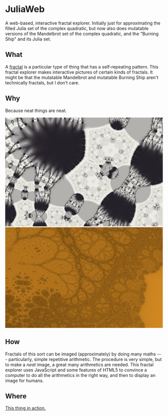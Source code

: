 # JuliaWeb

A web-based, interactive fractal explorer.
Initially just for approximating the filled Julia set of the complex quadratic,
but now also does mutatable versions of the Mandelbrot set of the complex quadratic,
and the "Burning Ship" and its Julia set.

## What

A [fractal](http://en.wikipedia.org/wiki/Fractal) is a particular type of thing that has a self-repeating pattern.
This fractal explorer makes interactive pictures of certain kinds of fractals.
It might be that the mutatable Mandelbrot and mutatable Burning Ship aren't technically fractals, but I don't care.

## Why

Because neat things are neat.

![tiny-carpets](screenshots/tiny-carpets.png?raw=true "Tiny Carpets")
![neato](screenshots/neato.png?raw=true "Neato")

## How

Fractals of this sort can be imaged (approximately) by doing many maths ---
particularly, simple repetitive arithmetic.
The procedure is very simple, but to make a *neat* image, a great many arithmetics are needed.
This fractal explorer uses JavaScript and some features of HTML5 to convince a computer to do all the arithmetics
in the right way, and then to display an image for humans.

## Where

[This thing in action.](http://atleebrink.com/julia.html)
